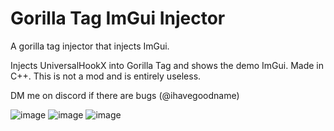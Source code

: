 # Gorilla Tag ImGui Injector
A gorilla tag injector that injects ImGui.

Injects UniversalHookX into Gorilla Tag and shows the demo ImGui. 
Made in C++.
This is not a mod and is entirely useless.

DM me on discord if there are bugs (@ihavegoodname)


![image](https://github.com/ihavegoodnameiscool/GorillaTag-ImGui-Injector/assets/134086902/6dd98ba7-2459-4bf4-be2b-80ed7d359d9e)
![image](https://github.com/ihavegoodnameiscool/GorillaTag-ImGui-Injector/assets/134086902/ad439874-03fb-4a1f-bab5-4aee8269af87)
![image](https://github.com/ihavegoodnameiscool/GorillaTag-ImGui-Injector/assets/134086902/3e8d8bc5-60d1-40d0-a6c3-d9b1d7a4c102)
